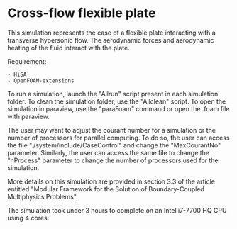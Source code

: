 # Cross-flow flexible plate

This simulation represents the case of a flexible plate interacting with a
transverse hypersonic flow. The aerodynamic forces and aerodynamic heating of
the fluid interact with the plate.

Requirement:

    - HiSA
    - OpenFOAM-extensions

To run a simulation, launch the "Allrun" script present in each simulation
folder.  To clean the simulation folder, use the "Allclean" script.  To open
the simulation in paraview, use the "paraFoam" command or open the .foam file
with paraview.

The user may want to adjust the courant number for a simulation or the number
of processors for parallel computing.  To do so, the user can access the file
"./system/include/CaseControl" and change the "MaxCourantNo" parameter.
Similarly, the user can access the same file to change the "nProcess" parameter
to change the number of processors used for the simulation.

More details on this simulation are provided in section 3.3 of the article
entitled "Modular Framework for the Solution of Boundary-Coupled Multiphysics
Problems".

The simulation took under 3 hours to complete on an Intel i7-7700 HQ CPU
using 4 cores.
